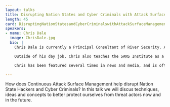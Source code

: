```yaml
---
layout: talks
title: Disrupting Nation States and Cyber Criminals with Attack Surface Management
length: 45
card: DisruptingNationStatesandCyberCriminalswithAttackSurfaceManagement.png
speakers:
- name: Chris Dale
  image: ChrisDale.jpg
  bio: |
    Chris Dale is currently a Principal Consultant of River Security. Along with his security expertise, he has a background in programming, system administration and management.

    Outside of his day job, Chris also teaches the SANS Institute as a Certified Instructor.

    Chris has been featured several times in news and media, and is often to see around speaking at conferences, or mingling at events in the security industry. He also frequently talks at conferences. 

---
```

How does Continuous Attack Surface Management help disrupt Nation State Hackers and Cyber Criminals? In this talk we will discus techniques, ideas and concepts to better protect ourselves from threat actors now and in the future.

